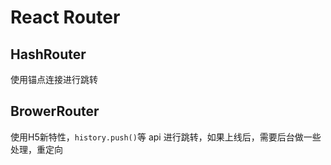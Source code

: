 # React Router

## HashRouter

使用锚点连接进行跳转

## BrowerRouter

使用H5新特性，`history.push()`等  api  进行跳转，如果上线后，需要后台做一些处理，重定向